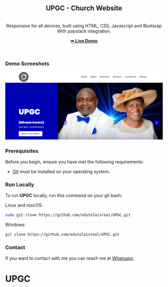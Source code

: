 <div align="center">
  
  <h2 align="center">UPGC - Church Website</h2>

</br>Responsive for all devices, built using HTML, CSS, Javascript and Bootsrap With paystack integration.

  <a href="https://upgc.vercel.app/"><strong>➥ Live Demo</strong></a>

</div>

<br />

### Demo Screeshots

![UPGC Desktop Demo](./assets/readme-image/Screenshot%20(17).png "Desktop Demo")

### Prerequisites

Before you begin, ensure you have met the following requirements:

* [Git](https://git-scm.com/downloads "Download Git") must be installed on your operating system.

### Run Locally

To run **UPGC** locally, run this command on your git bash:

Linux and macOS:

```bash
sudo git clone https://github.com/odutolaisreal/UPGC.git
```

Windows:

```bash
git clone https://github.com/odutolaisreal/UPGC.git
```

### Contact

If you want to contact with me you can reach me at [Whatsapp](https://wa.me/+2347060529706).

# UPGC
